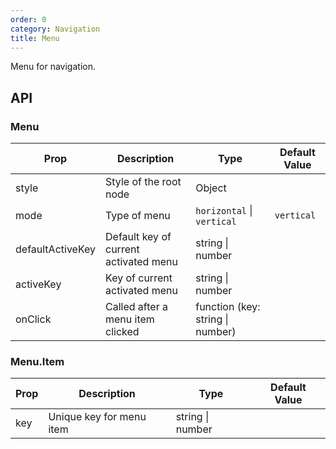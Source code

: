 ```yaml
---
order: 0
category: Navigation
title: Menu
---
```


Menu for navigation.

## API

### Menu

| Prop | Description | Type | Default Value |
| --- | --- | --- | --- |
| style | Style of the root node | Object | |
| mode | Type of menu | `horizontal` \| `vertical` | `vertical` |
| defaultActiveKey | Default key of current activated menu | string \| number | |
| activeKey | Key of current activated menu | string \| number | |
| onClick | Called after a menu item clicked | function (key: string \| number) | |

### Menu.Item

| Prop | Description | Type | Default Value |
| --- | --- | --- | --- |
| key | Unique key for menu item | string \| number | |

